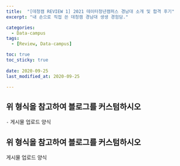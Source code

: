 ```yaml
---
title:  "[데청캠 REVIEW 1] 2021 데이터청년캠퍼스 경남대 소개 및 합격 후기" 
excerpt: "내 손으로 직접 쓴 데청캠 경남대 생생 경험담."

categories:
  - Data-campus
tags:
  - [Review, Data-campus]

toc: true
toc_sticky: true
 
date: 2020-09-25
last_modified_at: 2020-09-25

---
```



## 위 형식을 참고하여 블로그를 커스텀하시오

`-` 게시물 업로드 양식

## 위 형식을 참고하여 블로그를 커스텀하시오

게시물 업로드 양식